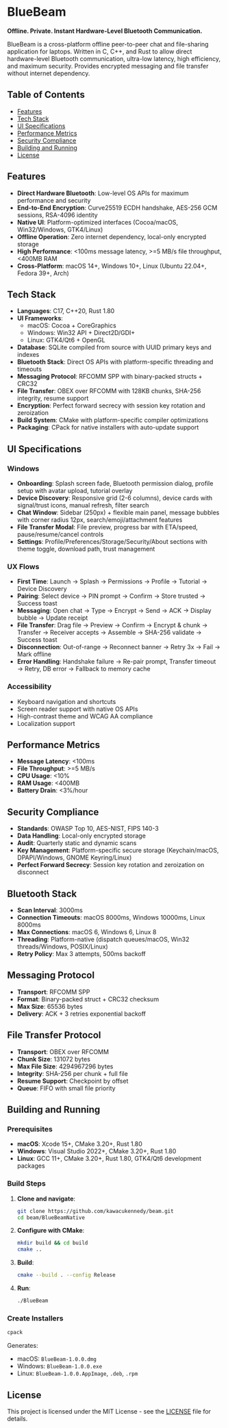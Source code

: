 # BlueBeam

**Offline. Private. Instant Hardware-Level Bluetooth Communication.**

BlueBeam is a cross-platform offline peer-to-peer chat and file-sharing application for laptops. Written in C, C++, and Rust to allow direct hardware-level Bluetooth communication, ultra-low latency, high efficiency, and maximum security. Provides encrypted messaging and file transfer without internet dependency.

## Table of Contents

- [Features](#features)
- [Tech Stack](#tech-stack)
- [UI Specifications](#ui-specifications)
- [Performance Metrics](#performance-metrics)
- [Security Compliance](#security-compliance)
- [Building and Running](#building-and-running)
- [License](#license)

## Features

- **Direct Hardware Bluetooth**: Low-level OS APIs for maximum performance and security
- **End-to-End Encryption**: Curve25519 ECDH handshake, AES-256 GCM sessions, RSA-4096 identity
- **Native UI**: Platform-optimized interfaces (Cocoa/macOS, Win32/Windows, GTK4/Linux)
- **Offline Operation**: Zero internet dependency, local-only encrypted storage
- **High Performance**: <100ms message latency, >=5 MB/s file throughput, <400MB RAM
- **Cross-Platform**: macOS 14+, Windows 10+, Linux (Ubuntu 22.04+, Fedora 39+, Arch)

## Tech Stack

- **Languages**: C17, C++20, Rust 1.80
- **UI Frameworks**:
  - macOS: Cocoa + CoreGraphics
  - Windows: Win32 API + Direct2D/GDI+
  - Linux: GTK4/Qt6 + OpenGL
- **Database**: SQLite compiled from source with UUID primary keys and indexes
- **Bluetooth Stack**: Direct OS APIs with platform-specific threading and timeouts
- **Messaging Protocol**: RFCOMM SPP with binary-packed structs + CRC32
- **File Transfer**: OBEX over RFCOMM with 128KB chunks, SHA-256 integrity, resume support
- **Encryption**: Perfect forward secrecy with session key rotation and zeroization
- **Build System**: CMake with platform-specific compiler optimizations
- **Packaging**: CPack for native installers with auto-update support

## UI Specifications

### Windows
- **Onboarding**: Splash screen fade, Bluetooth permission dialog, profile setup with avatar upload, tutorial overlay
- **Device Discovery**: Responsive grid (2-6 columns), device cards with signal/trust icons, manual refresh, filter search
- **Chat Window**: Sidebar (250px) + flexible main panel, message bubbles with corner radius 12px, search/emoji/attachment features
- **File Transfer Modal**: File preview, progress bar with ETA/speed, pause/resume/cancel controls
- **Settings**: Profile/Preferences/Storage/Security/About sections with theme toggle, download path, trust management

### UX Flows
- **First Time**: Launch → Splash → Permissions → Profile → Tutorial → Device Discovery
- **Pairing**: Select device → PIN prompt → Confirm → Store trusted → Success toast
- **Messaging**: Open chat → Type → Encrypt → Send → ACK → Display bubble → Update receipt
- **File Transfer**: Drag file → Preview → Confirm → Encrypt & chunk → Transfer → Receiver accepts → Assemble → SHA-256 validate → Success toast
- **Disconnection**: Out-of-range → Reconnect banner → Retry 3x → Fail → Mark offline
- **Error Handling**: Handshake failure → Re-pair prompt, Transfer timeout → Retry, DB error → Fallback to memory cache

### Accessibility
- Keyboard navigation and shortcuts
- Screen reader support with native OS APIs
- High-contrast theme and WCAG AA compliance
- Localization support

## Performance Metrics
- **Message Latency**: <100ms
- **File Throughput**: >=5 MB/s
- **CPU Usage**: <10%
- **RAM Usage**: <400MB
- **Battery Drain**: <3%/hour

## Security Compliance
- **Standards**: OWASP Top 10, AES-NIST, FIPS 140-3
- **Data Handling**: Local-only encrypted storage
- **Audit**: Quarterly static and dynamic scans
- **Key Management**: Platform-specific secure storage (Keychain/macOS, DPAPI/Windows, GNOME Keyring/Linux)
- **Perfect Forward Secrecy**: Session key rotation and zeroization on disconnect

## Bluetooth Stack
- **Scan Interval**: 3000ms
- **Connection Timeouts**: macOS 8000ms, Windows 10000ms, Linux 8000ms
- **Max Connections**: macOS 6, Windows 6, Linux 8
- **Threading**: Platform-native (dispatch queues/macOS, Win32 threads/Windows, POSIX/Linux)
- **Retry Policy**: Max 3 attempts, 500ms backoff

## Messaging Protocol
- **Transport**: RFCOMM SPP
- **Format**: Binary-packed struct + CRC32 checksum
- **Max Size**: 65536 bytes
- **Delivery**: ACK + 3 retries exponential backoff

## File Transfer Protocol
- **Transport**: OBEX over RFCOMM
- **Chunk Size**: 131072 bytes
- **Max File Size**: 4294967296 bytes
- **Integrity**: SHA-256 per chunk + full file
- **Resume Support**: Checkpoint by offset
- **Queue**: FIFO with small file priority

## Building and Running

### Prerequisites
- **macOS**: Xcode 15+, CMake 3.20+, Rust 1.80
- **Windows**: Visual Studio 2022+, CMake 3.20+, Rust 1.80
- **Linux**: GCC 11+, CMake 3.20+, Rust 1.80, GTK4/Qt6 development packages

### Build Steps
1. **Clone and navigate**:
   ```bash
   git clone https://github.com/kawacukennedy/beam.git
   cd beam/BlueBeamNative
   ```

2. **Configure with CMake**:
   ```bash
   mkdir build && cd build
   cmake ..
   ```

3. **Build**:
   ```bash
   cmake --build . --config Release
   ```

4. **Run**:
   ```bash
   ./BlueBeam
   ```

### Create Installers
```bash
cpack
```
Generates:
- macOS: `BlueBeam-1.0.0.dmg`
- Windows: `BlueBeam-1.0.0.exe`
- Linux: `BlueBeam-1.0.0.AppImage`, `.deb`, `.rpm`

## License

This project is licensed under the MIT License - see the [LICENSE](LICENSE) file for details.